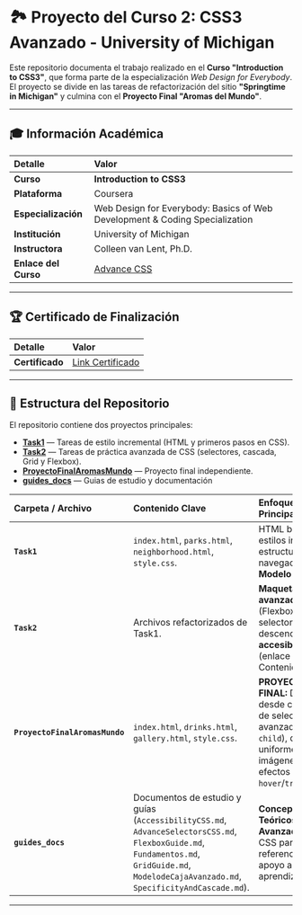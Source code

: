 # 🏞️ Proyecto del Curso 2: CSS3 Avanzado - University of Michigan

Este repositorio documenta el trabajo realizado en el **Curso "Introduction to CSS3"**, que forma parte de la especialización *Web Design for Everybody*. El proyecto se divide en las tareas de refactorización del sitio **"Springtime in Michigan"** y culmina con el **Proyecto Final "Aromas del Mundo"**.

---

## 🎓 Información Académica

| Detalle | Valor |
| :--- | :--- |
| **Curso** | **Introduction to CSS3** |
| **Plataforma** | Coursera |
| **Especialización** | Web Design for Everybody: Basics of Web Development & Coding Specialization |
| **Institución** | University of Michigan |
| **Instructora** | Colleen van Lent, Ph.D. |
| **Enlace del Curso** | [Advance CSS](https://www.coursera.org/learn/introcss?specialization=web-design) |

---

## 🏆 Certificado de Finalización

| Detalle | Valor |
| :--- | :--- |
| **Certificado** | [Link Certificado](https://coursera.org/share/3f48d8b765d640f04e89928ebd1560e5) |


---


## 📁 Estructura del Repositorio

El repositorio contiene dos proyectos principales:

- [**Task1**](Task1) — Tareas de estilo incremental (HTML y primeros pasos en CSS).  
- [**Task2**](Task2) — Tareas de práctica avanzada de CSS (selectores, cascada, Grid y Flexbox).  
- [**ProyectoFinalAromasMundo**](ProyectoFinalAromasMundo) — Proyecto final independiente.
- [**guides_docs**](guides_docs) — Guias de estudio y documentación


| Carpeta / Archivo | Contenido Clave | Enfoque Principal | Documentación |
| :--- | :--- | :--- | :--- |
| **`Task1`** | `index.html`, `parks.html`, `neighborhood.html`, `style.css`. | HTML base, estilos iniciales, estructura de navegación y **Modelo de Caja**. | [README TAREA 1](task1/README.md) |
| **`Task2`** | Archivos refactorizados de Task1. | **Maquetación avanzada** (Flexbox/Grid), selectores descendentes, y **accesibilidad** (enlace "Saltar al Contenido"). | [README TAREA 2](task2/README.md) |
| **`ProyectoFinalAromasMundo`**| `index.html`, `drinks.html`, `gallery.html`, `style.css`. | **PROYECTO FINAL:** Diseño desde cero. Uso de selectores avanzados (`nth-child`), diseño uniforme de imágenes y efectos `hover`/`transition`. | [README PROYECTO](ProyectoFinalAromasMundo/README.md) |
| **`guides_docs`** | Documentos de estudio y guías (`AccessibilityCSS.md`, `AdvanceSelectorsCSS.md`, `FlexboxGuide.md`, `Fundamentos.md`, `GridGuide.md`, `ModelodeCajaAvanzado.md`, `SpecificityAndCascade.md`). | **Conceptos Teóricos Avanzados** de CSS para referencia y apoyo al aprendizaje. | [README GUIAS](guides_docs/README.md) |
---